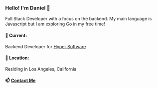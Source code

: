### Hello! I'm Daniel 👋
Full Stack Developer with a focus on the backend. My main language is Javascript but I am exploring Go in my free time!

#### 🔭 Current:
Backend Developer for [Hyper Software](https://hyperrafflebot.io/)

#### 🏡 Location:
Residing in Los Angeles, California

#### 📫 [Contact Me](mailto:danielsu@protonmail.com)
